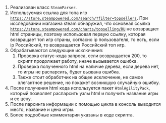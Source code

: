 1. Реализован класс `SteamParser`.
2. Используемая ссылка для топа игр [`https://store.steampowered.com/search/?filter=topsellers`](https://store.steampowered.com/search/?filter=topsellers). При исследовании магазина steam обнаружил, что основная ссылка [`https://store.steampowered.com/charts/topselling/RU`](https://store.steampowered.com/charts/topselling/RU) не возвращает html страницы, поэтому использовал первую ссылку, которая возвращает топ игр страны, согласно ip пользователя, то есть, если ip Российский, то возвращается Российский топ игр.
3. Обрабатываются следующие исключения:
    1. Проверка статус-кода запроса, если возвращается 200, то скрипт продолжает работу, иначе вызывается ошибка.
    2. Проверка полученного html на наличие дерева, если дерева нет, то игры не распарсить, будет вызвана ошибка.
    3. Также стоит обработчик на общее исключение, не самое элегантное решение, но покажет возникшую случайную ошибку.
4. После получения html кода используется пакет `HtmlAgilityPack`, который позволяет распарсить узлы html и получить название игры и ее цену.
5. После парсинга информации с помощью цикла в консоль выводится место, название и цена игры.
6. Более подробные комментарии указаны в коде скрипта.